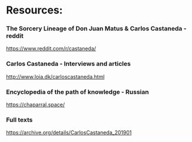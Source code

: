 # Resources:

### The Sorcery Lineage of Don Juan Matus & Carlos Castaneda - reddit
https://www.reddit.com/r/castaneda/

### Carlos Castaneda - Interviews and articles
http://www.loia.dk/carloscastaneda.html


### Encyclopedia of the path of knowledge - Russian
https://chaparral.space/


### Full texts
https://archive.org/details/CarlosCastaneda_201901

